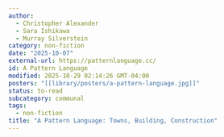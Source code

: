 ```yaml
---
author:
  - Christopher Alexander
  - Sara Ishikawa
  - Murray Silverstein
category: non-fiction
date: "2025-10-07"
external-url: https://patternlanguage.cc/
id: A Pattern Language
modified: 2025-10-29 02:14:26 GMT-04:00
posters: "[[library/posters/a-pattern-language.jpg]]"
status: to-read
subcategory: communal
tags:
  - non-fiction
title: "A Pattern Language: Towns, Building, Construction"
---
```

